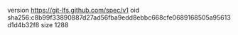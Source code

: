version https://git-lfs.github.com/spec/v1
oid sha256:c8b99f33890887d27ad56fba9edd8ebbc668cfe0689168505a95613d1d4b32f8
size 1288
